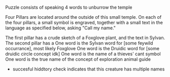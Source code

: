 Puzzle consists of speaking 4 words to unburrow the temple

Four Pillars are located around the outside of this small temple. On each of the four pillars, a small symbol is engraved, together with a small text in the language as specified below, asking "Call my name."

The first pillar has a crude sketch of a Foxglove plant, and the text in Sylvan.
The second pillar has a 
One word is the Sylvan word for [some feywild occurrance], most likely Foxglove
One word is the Druidic word for [some druidic circle concept idk]
One word is the name of a thieves' cant symbol
One word is the true name of the concept of exploration animal guide
- succesful hiddtory check indicates that this creature has multiple names
